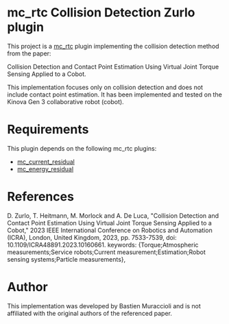 mc_rtc Collision Detection Zurlo plugin
==

This project is a [mc_rtc] plugin implementing the collision detection method from the paper:

Collision Detection and Contact Point Estimation Using Virtual Joint Torque Sensing Applied to a Cobot.

This implementation focuses only on collision detection and does not include contact point estimation. It has been implemented and tested on the Kinova Gen 3 collaborative robot (cobot).

# Requirements

This plugin depends on the following mc_rtc plugins:

- [mc_current_residual](https://github.com/bastien-muraccioli/mc_current_residual)
- [mc_energy_residual](https://github.com/bastien-muraccioli/mc_energy_residual)

# References

D. Zurlo, T. Heitmann, M. Morlock and A. De Luca, "Collision Detection and Contact Point Estimation Using Virtual Joint Torque Sensing Applied to a Cobot," 2023 IEEE International Conference on Robotics and Automation (ICRA), London, United Kingdom, 2023, pp. 7533-7539, doi: 10.1109/ICRA48891.2023.10160661. keywords: {Torque;Atmospheric measurements;Service robots;Current measurement;Estimation;Robot sensing systems;Particle measurements},

# Author

This implementation was developed by Bastien Muraccioli and is not affiliated with the original authors of the referenced paper.

[mc_rtc]: https://jrl-umi3218.github.io/mc_rtc/
